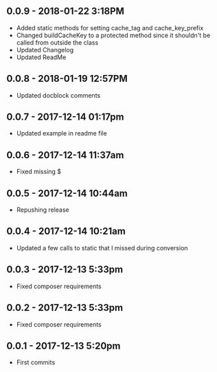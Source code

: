 ## 0.0.9 - 2018-01-22 3:18PM

- Added static methods for setting cache_tag and cache_key_prefix
- Changed buildCacheKey to a protected method since it shouldn't be called from outside the class
- Updated Changelog
- Updated ReadMe

## 0.0.8 - 2018-01-19 12:57PM

- Updated docblock comments

## 0.0.7 - 2017-12-14 01:17pm

- Updated example in readme file

## 0.0.6 - 2017-12-14 11:37am

- Fixed missing $

## 0.0.5 - 2017-12-14 10:44am

- Repushing release

## 0.0.4 - 2017-12-14 10:21am

- Updated a few calls to static that I missed during conversion

## 0.0.3 - 2017-12-13 5:33pm

- Fixed composer requirements

## 0.0.2 - 2017-12-13 5:33pm

- Fixed composer requirements

## 0.0.1 - 2017-12-13 5:20pm

- First commits
